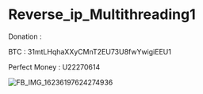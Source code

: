 # Reverse_ip_Multithreading1

Donation :

BTC : 31mtLHqhaXXyCMnT2EU73U8fwYwigiEEU1

Perfect Money : U22270614

![FB_IMG_16236197624274936](https://user-images.githubusercontent.com/59664965/121822458-5fa3df80-ccc9-11eb-88aa-2fe3c81312f7.jpg)

